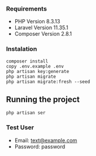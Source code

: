 ### Requirements
- PHP Version 8.3.13
- Laravel Version 11.35.1
- Composer Version 2.8.1

### Instalation
```
composer install
copy .env.example .env
php artisan key:generate
php artisan migrate
php artisan migrate:fresh --seed
```

## Running the project
```
php artisan ser
```

### Test User
- Email: text@example.com
- Password: password

